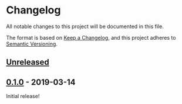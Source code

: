 # Changelog

All notable changes to this project will be documented in this file.

The format is based on [Keep a Changelog](https://keepachangelog.com/en/1.0.0/),
and this project adheres to [Semantic Versioning](https://semver.org/spec/v2.0.0.html).

## [Unreleased][unreleased]

[unreleased]: https://github.com/thephpleague/commonmark-ext-autolink/compare/v0.1.0...HEAD

## [0.1.0] - 2019-03-14

Initial release!

[0.1.0]: https://github.com/thephpleague/commonmark-ext-autolink/commits/v0.1.0